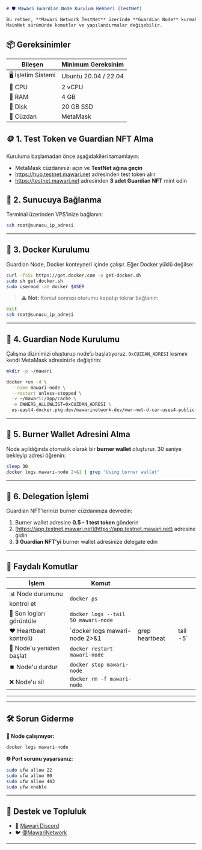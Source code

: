 ````markdown
# 🛡️ Mawari Guardian Node Kurulum Rehberi (TestNet)

Bu rehber, **Mawari Network TestNet** üzerinde **Guardian Node** kurmak isteyenler için adım adım hazırlanmıştır.  
MainNet sürümünde komutlar ve yapılandırmalar değişebilir.

````

## 📦 Gereksinimler

| Bileşen | Minimum Gereksinim |
|--------|--------------------|
| 🖥️ İşletim Sistemi | Ubuntu 20.04 / 22.04 |
| 🧠 CPU | 2 vCPU |
| 💾 RAM | 4 GB |
| 📂 Disk | 20 GB SSD |
| 🔐 Cüzdan | MetaMask |



## 🪙 1. Test Token ve Guardian NFT Alma

Kuruluma başlamadan önce aşağıdakileri tamamlayın:

- MetaMask cüzdanınızı açın ve **TestNet ağına geçin**
- https://hub.testnet.mawari.net adresinden test token alın
- https://testnet.mawari.net adresinden **3 adet Guardian NFT** mint edin



## 🔌 2. Sunucuya Bağlanma

Terminal üzerinden VPS’inize bağlanın:

```bash
ssh root@sunucu_ip_adresi
````

---

## 🐳 3. Docker Kurulumu

Guardian Node, Docker konteyneri içinde çalışır. Eğer Docker yüklü değilse:

```bash
curl -fsSL https://get.docker.com -o get-docker.sh
sudo sh get-docker.sh
sudo usermod -aG docker $USER
```

> ⚠️ **Not:** Komut sonrası oturumu kapatıp tekrar bağlanın:

```bash
exit
ssh root@sunucu_ip_adresi
```

---

## 🚀 4. Guardian Node Kurulumu

Çalışma dizinimizi oluşturup node’u başlatıyoruz.
`0xCUZDAN_ADRESI` kısmını kendi MetaMask adresinizle değiştirin:

```bash
mkdir -p ~/mawari

docker run -d \
  --name mawari-node \
  --restart unless-stopped \
  -v ~/mawari:/app/cache \
  -e OWNERS_ALLOWLIST=0xCUZDAN_ADRESI \
  us-east4-docker.pkg.dev/mawarinetwork-dev/mwr-net-d-car-uses4-public-docker-registry-e62e/mawari-node:latest
```

---

## 🔑 5. Burner Wallet Adresini Alma

Node açıldığında otomatik olarak bir **burner wallet** oluşturur.
30 saniye bekleyip adresi öğrenin:

```bash
sleep 30
docker logs mawari-node 2>&1 | grep "Using burner wallet"
```

---

## 🔁 6. Delegation İşlemi

Guardian NFT’lerinizi burner cüzdanınıza devredin:

1. Burner wallet adresine **0.5 - 1 test token** gönderin
2. [https://app.testnet.mawari.net](https://app.testnet.mawari.net) adresine gidin
3. **3 Guardian NFT’yi** burner wallet adresinize delegate edin

---

## 🧪 Faydalı Komutlar

| İşlem                       | Komut                               |                |          |
| --------------------------- | ----------------------------------- | -------------- | -------- |
| 📊 Node durumunu kontrol et | `docker ps`                         |                |          |
| 📜 Son logları görüntüle    | `docker logs --tail 50 mawari-node` |                |          |
| ❤️ Heartbeat kontrolü       | `docker logs mawari-node 2>&1       | grep heartbeat | tail -5` |
| 🔄 Node'u yeniden başlat    | `docker restart mawari-node`        |                |          |
| ⏹️ Node'u durdur            | `docker stop mawari-node`           |                |          |
| ❌ Node'u sil                | `docker rm -f mawari-node`          |                |          |

---


---

## 🛠️ Sorun Giderme

**🔧 Node çalışmıyor:**

```bash
docker logs mawari-node
```

**🌐 Port sorunu yaşarsanız:**

```bash
sudo ufw allow 22
sudo ufw allow 80
sudo ufw allow 443
sudo ufw enable
```


---

## 🤝 Destek ve Topluluk

* 💬 [Mawari Discord](https://discord.gg/mawari)
* 🐦 [@MawariNetwork](https://twitter.com/MawariNetwork)

---
